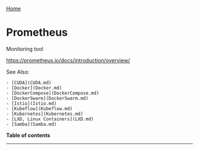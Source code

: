 [Home](Readme.md)
# Prometheus

Monitoring tool

https://prometheus.io/docs/introduction/overview/

See Also:

    - [CUDA](CUDA.md)
    - [Docker](Docker.md)
    - [DockerCompose](DockerCompose.md)
    - [DockerSwarm](DockerSwarm.md)
    - [Istio](Istio.md)
    - [Kubeflow](Kubeflow.md)
    - [Kubernetes](Kubernetes.md)
    - [LXD, Linux Containers](LXD.md)
    - [Samba](Samba.md)

**Table of contents**

---
